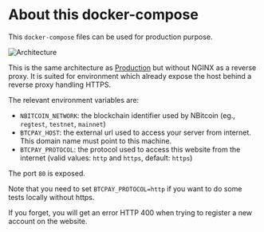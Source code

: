 # About this docker-compose

This `docker-compose` files can be used for production purpose.

![Architecture](https://github.com/btcpayserver/btcpayserver-doc/raw/master/img/Architecture.png)

This is the same architecture as [Production](../Production) but without NGINX as a reverse proxy.
It is suited for environment which already expose the host behind a reverse proxy handling HTTPS.

The relevant environment variables are:

* `NBITCOIN_NETWORK`: the blockchain identifier used by NBitcoin (eg., `regtest`, `testnet`, `mainnet`)
* `BTCPAY_HOST`: the external url used to access your server from internet. This domain name must point to this machine.
* `BTCPAY_PROTOCOL`: the protocol used to access this website from the internet (valid values: `http` and `https`, default: `https`)

The port `80` is exposed.

Note that you need to set `BTCPAY_PROTOCOL=http` if you want to do some tests locally without https.

If you forget, you will get an error HTTP 400 when trying to register a new account on the website.